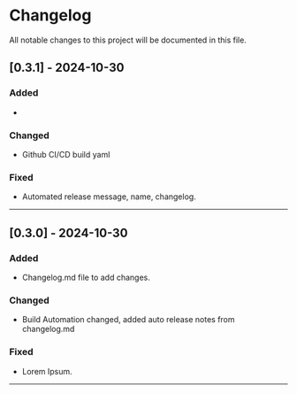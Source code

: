 # Changelog

All notable changes to this project will be documented in this file.

## [0.3.1] - 2024-10-30
### Added
-

### Changed
- Github CI/CD build yaml

### Fixed
- Automated release message, name, changelog.

---

## [0.3.0] - 2024-10-30
### Added
- Changelog.md file to add changes.

### Changed
- Build Automation changed, added auto release notes from changelog.md

### Fixed
- Lorem Ipsum.

---
